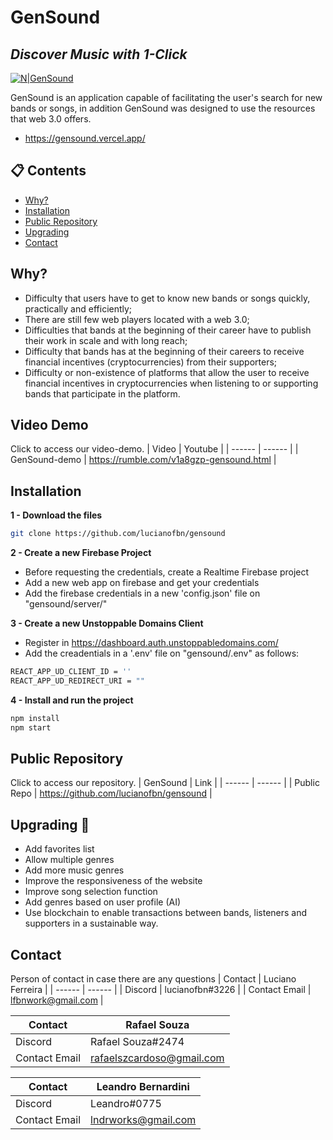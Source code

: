 # Gen**Sound**
## _Discover Music with 1-Click_

[![N|GenSound](https://imgur.com/CeFh0Uk.png)](https://gensound.vercel.app)

GenSound is an application capable of facilitating the user's search for 
new bands or songs, in addition GenSound was designed to use the 
resources that web 3.0 offers.

- https://gensound.vercel.app/

## 📋 Contents
- [Why?](#why?)
- [Installation](#installation)
- [Public Repository](#public-repository)
- [Upgrading](#upgrading)
- [Contact](#contact)

## Why?

- Difficulty that users have to get to know new bands or songs quickly, practically and efficiently;
- There are still few web players located with a web 3.0;
- Difficulties that bands at the beginning of their career have to publish their work in scale and with long reach;
- Difficulty that bands has at the beginning of their careers to receive financial incentives (cryptocurrencies) from their supporters;
- Difficulty or non-existence of platforms that allow the user to receive financial incentives in cryptocurrencies when listening to or supporting bands that participate in the platform. 

## Video Demo

Click to access our video-demo.
| Video | Youtube |
| ------ | ------ |
| GenSound-demo | https://rumble.com/v1a8gzp-gensound.html |

## Installation
**1 - Download the files**
```sh
git clone https://github.com/lucianofbn/gensound
```

**2 - Create a new Firebase Project**
- Before requesting the credentials, create a Realtime Firebase project
- Add a new web app on firebase and get your credentials
- Add the firebase credentials in a new 'config.json' file on "gensound/server/"

**3 - Create a new Unstoppable Domains Client**

- Register in https://dashboard.auth.unstoppabledomains.com/
- Add the creadentials in a '.env' file on "gensound/.env" as follows:
 ```sh
REACT_APP_UD_CLIENT_ID = ''
REACT_APP_UD_REDIRECT_URI = ""
```

**4 - Install and run the project**
 ```sh
npm install
npm start
```

## Public Repository
Click to access our repository.
| GenSound | Link |
| ------ | ------ |
| Public Repo | https://github.com/lucianofbn/gensound |

## Upgrading 🚀

- Add favorites list
- Allow multiple genres
- Add more music genres
- Improve the responsiveness of the website
- Improve song selection function
- Add genres based on user profile (AI)
- Use blockchain to enable transactions between bands, listeners and supporters in a sustainable way. 

## Contact 

Person of contact in case there are any questions 
| Contact | Luciano Ferreira |
| ------ | ------ |
| Discord | lucianofbn#3226 |
| Contact Email | lfbnwork@gmail.com |

| Contact | Rafael Souza | 
| ------ | ------ |
| Discord | Rafael Souza#2474 |
| Contact Email | rafaelszcardoso@gmail.com |

| Contact | Leandro Bernardini |
| ------ | ------ |
| Discord | Leandro#0775 |
| Contact Email | lndrworks@gmail.com |


